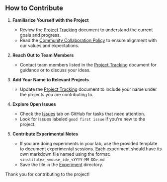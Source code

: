 ## How to Contribute

1. **Familiarize Yourself with the Project**  
   - Review the [Project Tracking](project-tracking.md) document to understand the current goals and progress.
   - Read the [Community Collaboration Policy](collaboration-policy/) to ensure alignment with our values and expectations.

2. **Reach Out to Team Members**  
   - Contact team members listed in the [Project Tracking](project-tracking.md) document for guidance or to discuss your ideas.

3. **Add Your Name to Relevant Projects**  
   - Update the [Project Tracking](project-tracking.md) document to include your name under the projects you are contributing to.

4. **Explore Open Issues**  
   - Check the [Issues](https://github.com/AllenNeuralDynamics/openscope-community-predictive-processing/issues) tab on GitHub for tasks that need attention.
   - Look for issues labeled `good first issue` if you're new to the project.

5. **Contribute Experimental Notes**  
   - If you are doing experiments in your lab, use the provided template to document experimental sessions. Each experiment should have its own markdown file named using the format:  
     `<institute>_<mouse_id>_<YYYY-MM-DD>.md`
   - Save the file in the [Experiment](`https://github.com/AllenNeuralDynamics/openscope-community-predictive-processing/tree/main/docs/experiments/`) directory.

Thank you for contributing to the project!